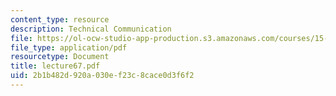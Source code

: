 ```yaml
---
content_type: resource
description: Technical Communication
file: https://ol-ocw-studio-app-production.s3.amazonaws.com/courses/15-351-managing-the-innovation-process-fall-2002/2b1b482d920a030ef23c8cace0d3f6f2_lecture67.pdf
file_type: application/pdf
resourcetype: Document
title: lecture67.pdf
uid: 2b1b482d-920a-030e-f23c-8cace0d3f6f2
---
```

